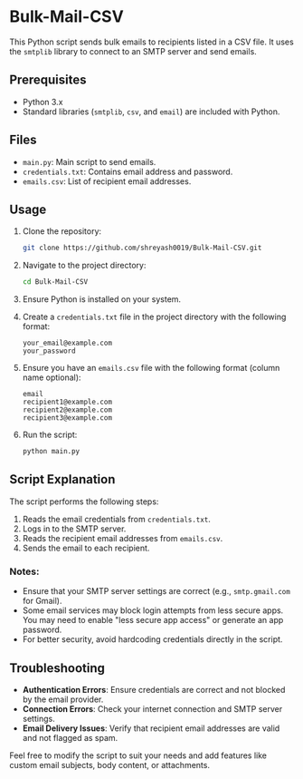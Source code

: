 # Bulk-Mail-CSV

This Python script sends bulk emails to recipients listed in a CSV file. It uses the `smtplib` library to connect to an SMTP server and send emails.

## Prerequisites

- Python 3.x
- Standard libraries (`smtplib`, `csv`, and `email`) are included with Python.

## Files

- `main.py`: Main script to send emails.
- `credentials.txt`: Contains email address and password.
- `emails.csv`: List of recipient email addresses.

## Usage

1. Clone the repository:

   ```bash
   git clone https://github.com/shreyash0019/Bulk-Mail-CSV.git
   ```

2. Navigate to the project directory:

   ```bash
   cd Bulk-Mail-CSV
   ```

3. Ensure Python is installed on your system.

4. Create a `credentials.txt` file in the project directory with the following format:

   ```text
   your_email@example.com
   your_password
   ```

5. Ensure you have an `emails.csv` file with the following format (column name optional):

   ```csv
   email
   recipient1@example.com
   recipient2@example.com
   recipient3@example.com
   ```

6. Run the script:

   ```bash
   python main.py
   ```

## Script Explanation

The script performs the following steps:

1. Reads the email credentials from `credentials.txt`.
2. Logs in to the SMTP server.
3. Reads the recipient email addresses from `emails.csv`.
4. Sends the email to each recipient.

### Notes:

- Ensure that your SMTP server settings are correct (e.g., `smtp.gmail.com` for Gmail).
- Some email services may block login attempts from less secure apps. You may need to enable "less secure app access" or generate an app password.
- For better security, avoid hardcoding credentials directly in the script.

## Troubleshooting

- **Authentication Errors**: Ensure credentials are correct and not blocked by the email provider.
- **Connection Errors**: Check your internet connection and SMTP server settings.
- **Email Delivery Issues**: Verify that recipient email addresses are valid and not flagged as spam.

Feel free to modify the script to suit your needs and add features like custom email subjects, body content, or attachments.

